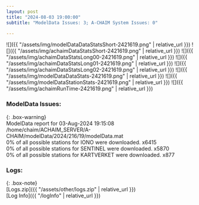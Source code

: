 ```yaml
---
layout: post
title: "2024-08-03 19:00:00"
subtitle: "ModelData Issues: 3; A-CHAIM System Issues: 0"

---
```


![]({{ "/assets/img/modelDataDataStatsShort-2421619.png" | relative_url }})
![]({{ "/assets/img/achaimDataStatsShort-2421619.png" | relative_url }})
![]({{ "/assets/img/achaimDataStatsLong00-2421619.png" | relative_url }})
![]({{ "/assets/img/achaimDataStatsLong01-2421619.png" | relative_url }})
![]({{ "/assets/img/achaimDataStatsLong02-2421619.png" | relative_url }})
![]({{ "/assets/img/modelDataDataStats-2421619.png" | relative_url }})
![]({{ "/assets/img/modelDataStationStats-2421619.png" | relative_url }})
![]({{ "/assets/img/achaimRunTime-2421619.png" | relative_url }})


### ModelData Issues:  
  
{: .box-warning}  
 ModelData report for 03-Aug-2024 19:15:08   
 /home/chaim/ACHAIM_SERVER/A-CHAIM/modelData/2024/216/19/modelData.mat   
 0% of all possible stations for IONO were downloaded. x6415   
 0% of all possible stations for SENTINEL were downloaded. x5870   
 0% of all possible stations for KARTVERKET were downloaded. x877   
  


### Logs:  
  
{: .box-note}  
[Logs.zip]({{ "/assets/other/logs.zip" | relative_url }})  
[Log Info]({{ "/logInfo" | relative_url }})  
